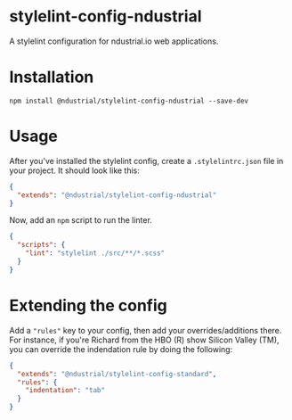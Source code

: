 # stylelint-config-ndustrial
A stylelint configuration for ndustrial.io web applications.

# Installation
`npm install @ndustrial/stylelint-config-ndustrial --save-dev`

# Usage
After you've installed the stylelint config, create a `.stylelintrc.json` file in your project. It should look like this:

```json
{
  "extends": "@ndustrial/stylelint-config-ndustrial"
}
```

Now, add an `npm` script to run the linter.
```json
{
  "scripts": {
    "lint": "stylelint ./src/**/*.scss"
  }
}
```

# Extending the config
Add a `"rules"` key to your config, then add your overrides/additions there. For instance, if you're Richard from the HBO (R) show Silicon Valley (TM), you can override the indendation rule by doing the following:

```json
{
  "extends": "@ndustrial/stylelint-config-standard",
  "rules": {
    "indentation": "tab"
  }
}
```